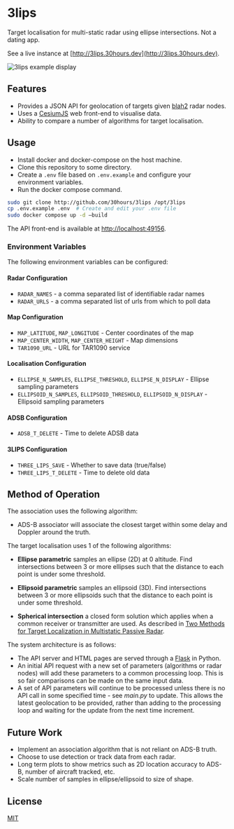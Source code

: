 # 3lips

Target localisation for multi-static radar using ellipse intersections. Not a dating app.

See a live instance at [http://3lips.30hours.dev](http://3lips.30hours.dev).

![3lips example display](./example.png "3lips")

## Features

- Provides a JSON API for geolocation of targets given [blah2](http://github.com/30hours/blah2) radar nodes.
- Uses a [CesiumJS](http://github.com/CesiumGS/cesium) web front-end to visualise data.
- Ability to compare a number of algorithms for target localisation.

## Usage

- Install docker and docker-compose on the host machine.
- Clone this repository to some directory.
- Create a `.env` file based on `.env.example` and configure your environment variables.
- Run the docker compose command.

```bash
sudo git clone http://github.com/30hours/3lips /opt/3lips
cp .env.example .env  # Create and edit your .env file
sudo docker compose up -d —build
```

The API front-end is available at [http://localhost:49156](http://localhost:49156).

### Environment Variables

The following environment variables can be configured:

#### Radar Configuration
- `RADAR_NAMES` - a comma separated list of identifiable radar names
- `RADAR_URLS` - a comma separated list of urls from which to poll data

#### Map Configuration
- `MAP_LATITUDE`, `MAP_LONGITUDE` - Center coordinates of the map
- `MAP_CENTER_WIDTH`, `MAP_CENTER_HEIGHT` - Map dimensions
- `TAR1090_URL` - URL for TAR1090 service

#### Localisation Configuration
- `ELLIPSE_N_SAMPLES`, `ELLIPSE_THRESHOLD`, `ELLIPSE_N_DISPLAY` - Ellipse sampling parameters
- `ELLIPSOID_N_SAMPLES`, `ELLIPSOID_THRESHOLD`, `ELLIPSOID_N_DISPLAY` - Ellipsoid sampling parameters

#### ADSB Configuration
- `ADSB_T_DELETE` - Time to delete ADSB data

#### 3LIPS Configuration
- `THREE_LIPS_SAVE` - Whether to save data (true/false)
- `THREE_LIPS_T_DELETE` - Time to delete old data

## Method of Operation

The association uses the following algorithm:

- ADS-B associator will associate the closest target within some delay and Doppler around the truth.

The target localisation uses 1 of the following algorithms:

- **Ellipse parametric** samples an ellipse (2D) at 0 altitude. Find intersections between 3 or more ellipses such that the distance to each point is under some threshold.

- **Ellipsoid parametric** samples an ellipsoid (3D). Find intersections between 3 or more ellipsoids such that the distance to each point is under some threshold.

- **Spherical intersection** a closed form solution which applies when a common receiver or transmitter are used. As described in [Two Methods for Target Localization in Multistatic Passive Radar](https://ieeexplore.ieee.org/document/6129656).

The system architecture is as follows:

- The API server and HTML pages are served through a [Flask](http://github.com/pallets/flask) in Python.
- An initial API request with a new set of parameters (algorithms or radar nodes) will add these parameters to a common processing loop. This is so fair comparisons can be made on the same input data.
- A set of API parameters will continue to be processed unless there is no API call in some specified time - see *main.py* to update. This allows the latest geolocation to be provided, rather than adding to the processing loop and waiting for the update from the next time increment.

## Future Work

- Implement an association algorithm that is not reliant on ADS-B truth.
- Choose to use detection or track data from each radar.
- Long term plots to show metrics such as 2D location accuracy to ADS-B, number of aircraft tracked, etc.
- Scale number of samples in ellipse/ellipsoid to size of shape.

## License

[MIT](http://choosealicense.com/licenses/mit)

